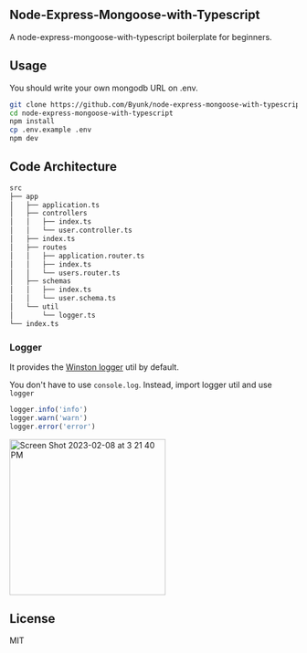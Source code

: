## Node-Express-Mongoose-with-Typescript

A node-express-mongoose-with-typescript boilerplate for beginners.

## Usage

You should write your own mongodb URL on .env.

```sh
git clone https://github.com/Byunk/node-express-mongoose-with-typescript.git
cd node-express-mongoose-with-typescript
npm install
cp .env.example .env
npm dev
```

## Code Architecture

```sh
src
├── app
│   ├── application.ts
│   ├── controllers
│   │   ├── index.ts
│   │   └── user.controller.ts
│   ├── index.ts
│   ├── routes
│   │   ├── application.router.ts
│   │   ├── index.ts
│   │   └── users.router.ts
│   ├── schemas
│   │   ├── index.ts
│   │   └── user.schema.ts
│   └── util
│       └── logger.ts
└── index.ts
```

### Logger

It provides the [Winston logger](https://github.com/winstonjs/winston) util by default.

You don't have to use `console.log`. Instead, import logger util and use `logger`

```ts
logger.info('info')
logger.warn('warn')
logger.error('error')
```

<img width="273" alt="Screen Shot 2023-02-08 at 3 21 40 PM" src="https://user-images.githubusercontent.com/60650372/217451135-637bd482-2e99-44d2-8fa4-9b0db03268e7.png">

## License

MIT
